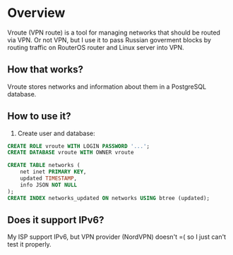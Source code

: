 # Overview

Vroute (VPN route) is a tool for managing networks that should be routed via VPN. Or not VPN, but I use it to pass Russian goverment blocks by routing traffic on RouterOS router and Linux server into VPN.

## How that works?

Vroute stores networks and information about them in a PostgreSQL database.

## How to use it?

1. Create user and database:
```sql
CREATE ROLE vroute WITH LOGIN PASSWORD '...';
CREATE DATABASE vroute WITH OWNER vroute

CREATE TABLE networks (
    net inet PRIMARY KEY,
    updated TIMESTAMP,
    info JSON NOT NULL
);
CREATE INDEX networks_updated ON networks USING btree (updated);
```

## Does it support IPv6?

My ISP support IPv6, but VPN provider (NordVPN) doesn't =( so I just can't test it properly.
